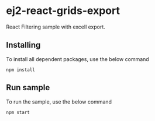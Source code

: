 # ej2-react-grids-export

React Filtering sample with excell export.

## Installing

To install all dependent packages, use the below command

```
npm install
```

## Run sample

To run the sample, use the below command

```
npm start
```
